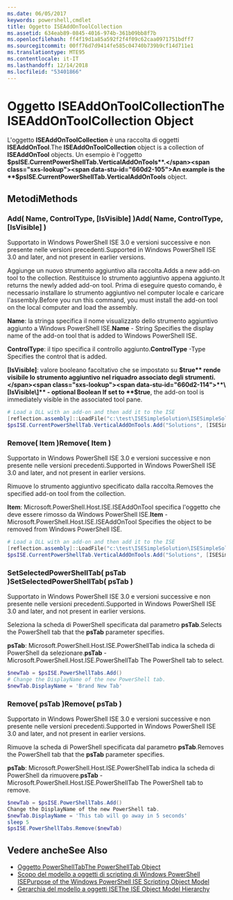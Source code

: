 ```yaml
---
ms.date: 06/05/2017
keywords: powershell,cmdlet
title: Oggetto ISEAddOnToolCollection
ms.assetid: 634eab89-0845-4016-974b-361b09bb8f7b
ms.openlocfilehash: ff4f19d1a85a592f2f4f09c62caa0971751bdff7
ms.sourcegitcommit: 00ff76d7d9414fe585c04740b739b9cf14d711e1
ms.translationtype: MTE95
ms.contentlocale: it-IT
ms.lasthandoff: 12/14/2018
ms.locfileid: "53401866"
---
```

# <a name="the-iseaddontoolcollection-object"></a><span data-ttu-id="660d2-103">Oggetto ISEAddOnToolCollection</span><span class="sxs-lookup"><span data-stu-id="660d2-103">The ISEAddOnToolCollection Object</span></span>

<span data-ttu-id="660d2-104">L'oggetto **ISEAddOnToolCollection** è una raccolta di oggetti **ISEAddOnTool**.</span><span class="sxs-lookup"><span data-stu-id="660d2-104">The **ISEAddOnToolCollection** object is a collection of **ISEAddOnTool** objects.</span></span> <span data-ttu-id="660d2-105">Un esempio è l'oggetto **$psISE.CurrentPowerShellTab.VerticalAddOnTools**.</span><span class="sxs-lookup"><span data-stu-id="660d2-105">An example is the **$psISE.CurrentPowerShellTab.VerticalAddOnTools** object.</span></span>

## <a name="methods"></a><span data-ttu-id="660d2-106">Metodi</span><span class="sxs-lookup"><span data-stu-id="660d2-106">Methods</span></span>

### <a name="add-name-controltype-isvisible-"></a><span data-ttu-id="660d2-107">Add\( Name, ControlType, \[IsVisible\] \)</span><span class="sxs-lookup"><span data-stu-id="660d2-107">Add\( Name, ControlType, \[IsVisible\] \)</span></span>

<span data-ttu-id="660d2-108">Supportato in Windows PowerShell ISE 3.0 e versioni successive e non presente nelle versioni precedenti.</span><span class="sxs-lookup"><span data-stu-id="660d2-108">Supported in Windows PowerShell ISE 3.0 and later, and not present in earlier versions.</span></span>

<span data-ttu-id="660d2-109">Aggiunge un nuovo strumento aggiuntivo alla raccolta.</span><span class="sxs-lookup"><span data-stu-id="660d2-109">Adds a new add-on tool to the collection.</span></span> <span data-ttu-id="660d2-110">Restituisce lo strumento aggiuntivo appena aggiunto.</span><span class="sxs-lookup"><span data-stu-id="660d2-110">It returns the newly added add-on tool.</span></span> <span data-ttu-id="660d2-111">Prima di eseguire questo comando, è necessario installare lo strumento aggiuntivo nel computer locale e caricare l'assembly.</span><span class="sxs-lookup"><span data-stu-id="660d2-111">Before you run this command, you must install the add-on tool on the local computer and load the assembly.</span></span>

<span data-ttu-id="660d2-112">**Name**: la stringa specifica il nome visualizzato dello strumento aggiuntivo aggiunto a Windows PowerShell ISE.</span><span class="sxs-lookup"><span data-stu-id="660d2-112">**Name** - String Specifies the display name of the add-on tool that is added to Windows PowerShell ISE.</span></span>

<span data-ttu-id="660d2-113">**ControlType**: il tipo specifica il controllo aggiunto.</span><span class="sxs-lookup"><span data-stu-id="660d2-113">**ControlType** -Type Specifies the control that is added.</span></span>

<span data-ttu-id="660d2-114">**\[IsVisible\]**: valore booleano facoltativo che se impostato su **$true** rende visibile lo strumento aggiuntivo nel riquadro associato degli strumenti.</span><span class="sxs-lookup"><span data-stu-id="660d2-114">**\[IsVisible\]** - optional Boolean If set to **$true**, the add-on tool is immediately visible in the associated tool pane.</span></span>

```powershell
# Load a DLL with an add-on and then add it to the ISE
[reflection.assembly]::LoadFile("c:\test\ISESimpleSolution\ISESimpleSolution.dll")
$psISE.CurrentPowerShellTab.VerticalAddOnTools.Add("Solutions", [ISESimpleSolution.Solution], $true)
```

### <a name="remove-item-"></a><span data-ttu-id="660d2-115">Remove\( Item \)</span><span class="sxs-lookup"><span data-stu-id="660d2-115">Remove\( Item \)</span></span>

<span data-ttu-id="660d2-116">Supportato in Windows PowerShell ISE 3.0 e versioni successive e non presente nelle versioni precedenti.</span><span class="sxs-lookup"><span data-stu-id="660d2-116">Supported in Windows PowerShell ISE 3.0 and later, and not present in earlier versions.</span></span>

<span data-ttu-id="660d2-117">Rimuove lo strumento aggiuntivo specificato dalla raccolta.</span><span class="sxs-lookup"><span data-stu-id="660d2-117">Removes the specified add-on tool from the collection.</span></span>

<span data-ttu-id="660d2-118">**Item**: Microsoft.PowerShell.Host.ISE.ISEAddOnTool specifica l'oggetto che deve essere rimosso da Windows PowerShell ISE.</span><span class="sxs-lookup"><span data-stu-id="660d2-118">**Item** - Microsoft.PowerShell.Host.ISE.ISEAddOnTool Specifies the object to be removed from Windows PowerShell ISE.</span></span>

```powershell
# Load a DLL with an add-on and then add it to the ISE
[reflection.assembly]::LoadFile("c:\test\ISESimpleSolution\ISESimpleSolution.dll")
$psISE.CurrentPowerShellTab.VerticalAddOnTools.Add("Solutions", [ISESimpleSolution.Solution], $true)
```

### <a name="setselectedpowershelltab-pstab-"></a><span data-ttu-id="660d2-119">SetSelectedPowerShellTab\( psTab \)</span><span class="sxs-lookup"><span data-stu-id="660d2-119">SetSelectedPowerShellTab\( psTab \)</span></span>

<span data-ttu-id="660d2-120">Supportato in Windows PowerShell ISE 3.0 e versioni successive e non presente nelle versioni precedenti.</span><span class="sxs-lookup"><span data-stu-id="660d2-120">Supported in Windows PowerShell ISE 3.0 and later, and not present in earlier versions.</span></span>

<span data-ttu-id="660d2-121">Seleziona la scheda di PowerShell specificata dal parametro **psTab**.</span><span class="sxs-lookup"><span data-stu-id="660d2-121">Selects the PowerShell tab that the **psTab** parameter specifies.</span></span>

<span data-ttu-id="660d2-122">**psTab**: Microsoft.PowerShell.Host.ISE.PowerShellTab indica la scheda di PowerShell da selezionare.</span><span class="sxs-lookup"><span data-stu-id="660d2-122">**psTab** - Microsoft.PowerShell.Host.ISE.PowerShellTab The PowerShell tab to select.</span></span>

```powershell
$newTab = $psISE.PowerShellTabs.Add()
# Change the DisplayName of the new PowerShell tab.
$newTab.DisplayName = 'Brand New Tab'
```

### <a name="remove-pstab-"></a><span data-ttu-id="660d2-123">Remove\( psTab \)</span><span class="sxs-lookup"><span data-stu-id="660d2-123">Remove\( psTab \)</span></span>

<span data-ttu-id="660d2-124">Supportato in Windows PowerShell ISE 3.0 e versioni successive e non presente nelle versioni precedenti.</span><span class="sxs-lookup"><span data-stu-id="660d2-124">Supported in Windows PowerShell ISE 3.0 and later, and not present in earlier versions.</span></span>

<span data-ttu-id="660d2-125">Rimuove la scheda di PowerShell specificata dal parametro **psTab**.</span><span class="sxs-lookup"><span data-stu-id="660d2-125">Removes the PowerShell tab that the **psTab** parameter specifies.</span></span>

<span data-ttu-id="660d2-126">**psTab**: Microsoft.PowerShell.Host.ISE.PowerShellTab indica la scheda di PowerShell da rimuovere.</span><span class="sxs-lookup"><span data-stu-id="660d2-126">**psTab** - Microsoft.PowerShell.Host.ISE.PowerShellTab The PowerShell tab to remove.</span></span>

```powershell
$newTab = $psISE.PowerShellTabs.Add()
Change the DisplayName of the new PowerShell tab.
$newTab.DisplayName = 'This tab will go away in 5 seconds'
sleep 5
$psISE.PowerShellTabs.Remove($newTab)
```

## <a name="see-also"></a><span data-ttu-id="660d2-127">Vedere anche</span><span class="sxs-lookup"><span data-stu-id="660d2-127">See Also</span></span>

- [<span data-ttu-id="660d2-128">Oggetto PowerShellTab</span><span class="sxs-lookup"><span data-stu-id="660d2-128">The PowerShellTab Object</span></span>](The-PowerShellTab-Object.md)
- [<span data-ttu-id="660d2-129">Scopo del modello a oggetti di scripting di Windows PowerShell ISE</span><span class="sxs-lookup"><span data-stu-id="660d2-129">Purpose of the Windows PowerShell ISE Scripting Object Model</span></span>](Purpose-of-the-Windows-PowerShell-ISE-Scripting-Object-Model.md)
- [<span data-ttu-id="660d2-130">Gerarchia del modello a oggetti ISE</span><span class="sxs-lookup"><span data-stu-id="660d2-130">The ISE Object Model Hierarchy</span></span>](The-ISE-Object-Model-Hierarchy.md)